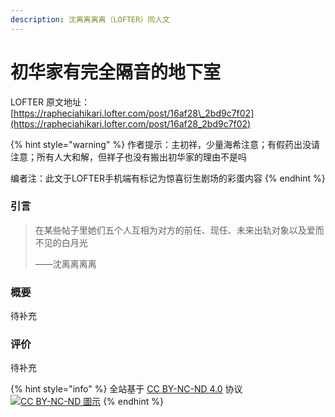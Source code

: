 ```yaml
---
description: 沈离离离离（LOFTER）同人文
---
```


# 初华家有完全隔音的地下室

LOFTER 原文地址：[https://rapheciahikari.lofter.com/post/16af28\_2bd9c7f02](https://rapheciahikari.lofter.com/post/16af28_2bd9c7f02)

{% hint style="warning" %}
作者提示：主初祥，少量海希注意；有假药出没请注意；所有人大和解，但祥子也没有搬出初华家的理由不是吗

编者注：此文于LOFTER手机端有标记为惊喜衍生剧场的彩蛋内容
{% endhint %}

### 引言

> 在某些帖子里她们五个人互相为对方的前任、现任、未来出轨对象以及爱而不见的白月光
>
> ——沈离离离离

### 概要

待补充

### 评价

待补充



{% hint style="info" %}
全站基于 [CC BY-NC-ND 4.0](https://creativecommons.org/licenses/by-nc-nd/4.0/?ref=chooser-v1) 协议 [![CC BY-NC-ND 圖示](https://upload.wikimedia.org/wikipedia/commons/thumb/7/73/Cc_by-nc-nd_icon.svg/80px-Cc_by-nc-nd_icon.svg.png)](https://zh.wikipedia.org/wiki/File:Cc_by-nc-nd_icon.svg)
{% endhint %}
